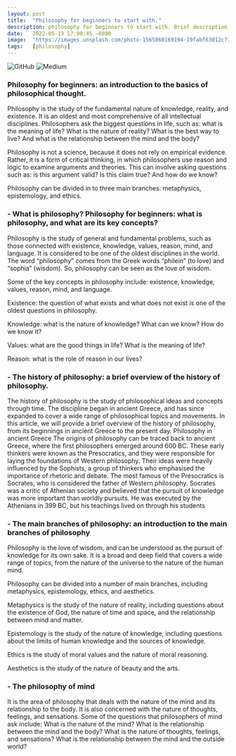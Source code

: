 ```yaml
---
layout: post
title:  "Philosophy for beginners to start with."
description: philosophy for beginners to start with. Brief description
date:   2022-05-13 17:00:45 -0800
image:  "https://images.unsplash.com/photo-1565060169194-19fabf63012c?ixlib=rb-1.2.1&ixid=MnwxMjA3fDB8MHxwaG90by1wYWdlfHx8fGVufDB8fHx8&auto=format&fit=crop&w=870&q=80"
tags:   [philosophy]
---
```



![GitHub](https://img.shields.io/badge/github-%23121011.svg?style=for-the-badge&logo=github&logoColor=white)
![Medium](https://img.shields.io/badge/Medium-12100E?style=for-the-badge&logo=medium&logoColor=white)
### Philosophy for beginners: an introduction to the basics of philosophical thought.


Philosophy is the study of the fundamental nature of knowledge, reality, and existence. It is an oldest and most comprehensive of all intellectual disciplines. Philosophers ask the biggest questions in life, such as: what is the meaning of life? What is the nature of reality? What is the best way to live? And what is the relationship between the mind and the body?

Philosophy is not a science, because it does not rely on empirical evidence. Rather, it is a form of critical thinking, in which philosophers use reason and logic to examine arguments and theories. This can involve asking questions such as: is this argument valid? Is this claim true? And how do we know?

Philosophy can be divided in to three main branches: metaphysics, epistemology, and ethics.





### - What is philosophy? Philosophy for beginners: what is philosophy, and what are its key concepts?


Philosophy is the study of general and fundamental problems, such as those connected with existence, knowledge, values, reason, mind, and language. It is considered to be one of the oldest disciplines in the world. The word “philosophy” comes from the Greek words “philein” (to love) and “sophia” (wisdom). So, philosophy can be seen as the love of wisdom.

Some of the key concepts in philosophy include: existence, knowledge, values, reason, mind, and language.

Existence: the question of what exists and what does not exist is one of the oldest questions in philosophy.

Knowledge: what is the nature of knowledge? What can we know? How do we know it?

Values: what are the good things in life? What is the meaning of life?

Reason: what is the role of reason in our lives?



### - The history of philosophy: a brief overview of the history of philosophy.

The history of philosophy is the study of philosophical ideas and concepts through time. The discipline began in ancient Greece, and has since expanded to cover a wide range of philosophical topics and movements. In this article, we will provide a brief overview of the history of philosophy, from its beginnings in ancient Greece to the present day. Philosophy in ancient Greece The origins of philosophy can be traced back to ancient Greece, where the first philosophers emerged around 600 BC. These early thinkers were known as the Presocratics, and they were responsible for laying the foundations of Western philosophy. Their ideas were heavily influenced by the Sophists, a group of thinkers who emphasised the importance of rhetoric and debate. The most famous of the Presocratics is Socrates, who is considered the father of Western philosophy. Socrates was a critic of Athenian society and believed that the pursuit of knowledge was more important than worldly pursuits. He was executed by the Athenians in 399 BC, but his teachings lived on through his students




### - The main branches of philosophy: an introduction to the main branches of philosophy

Philosophy is the love of wisdom, and can be understood as the pursuit of knowledge for its own sake. It is a broad and deep field that covers a wide range of topics, from the nature of the universe to the nature of the human mind.

Philosophy can be divided into a number of main branches, including metaphysics, epistemology, ethics, and aesthetics.

Metaphysics is the study of the nature of reality, including questions about the existence of God, the nature of time and space, and the relationship between mind and matter.

Epistemology is the study of the nature of knowledge, including questions about the limits of human knowledge and the sources of knowledge.

Ethics is the study of moral values and the nature of moral reasoning.

Aesthetics is the study of the nature of beauty and the arts.





### - The philosophy of mind
It is the area of philosophy that deals with the nature of the mind and its relationship to the body. It is also concerned with the nature of thoughts, feelings, and sensations. Some of the questions that philosophers of mind ask include: What is the nature of the mind? What is the relationship between the mind and the body? What is the nature of thoughts, feelings, and sensations? What is the relationship between the mind and the outside world?
